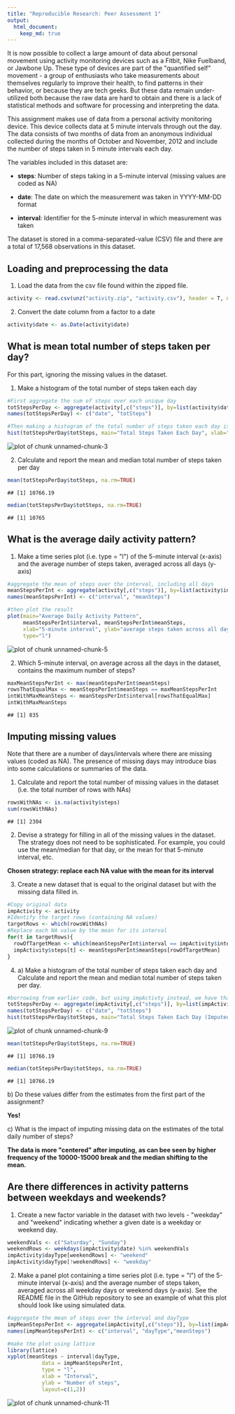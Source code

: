 ```yaml
---
title: "Reproducible Research: Peer Assessment 1"
output: 
  html_document:
    keep_md: true
---
```


It is now possible to collect a large amount of data about personal movement using activity monitoring devices such as a Fitbit, Nike Fuelband, or Jawbone Up. These type of devices are part of the "quantified self" movement - a group of enthusiasts who take measurements about themselves regularly to improve their health, to find patterns in their behavior, or because they are tech geeks. But these data remain under-utilized both because the raw data are hard to obtain and there is a lack of statistical methods and software for processing and interpreting the data.

This assignment makes use of data from a personal activity monitoring device. This device collects data at 5 minute intervals through out the day. The data consists of two months of data from an anonymous individual collected during the months of October and November, 2012 and include the number of steps taken in 5 minute intervals each day.

The variables included in this dataset are:

* **steps**: Number of steps taking in a 5-minute interval (missing values are coded as NA)

* **date**: The date on which the measurement was taken in YYYY-MM-DD format

* **interval**: Identifier for the 5-minute interval in which measurement was taken

The dataset is stored in a comma-separated-value (CSV) file and there are a total of 17,568 observations in this dataset.

## Loading and preprocessing the data
1. Load the data from the csv file found within the zipped file.

```r
activity <- read.csv(unz("activity.zip", "activity.csv"), header = T, na.strings = "NA")
```
2. Convert the date column from a factor to a date

```r
activity$date <- as.Date(activity$date)
```


## What is mean total number of steps taken per day?
For this part, ignoring the missing values in the dataset.

1. Make a histogram of the total number of steps taken each day

```r
#First aggregate the sum of steps over each unique day
totStepsPerDay <- aggregate(activity[,c("steps")], by=list(activity$date), "sum")
names(totStepsPerDay) <- c("date", "totSteps")

#Then making a histogram of the total number of steps taken each day is trivial:
hist(totStepsPerDay$totSteps, main="Total Steps Taken Each Day", xlab="Steps Taken")
```

![plot of chunk unnamed-chunk-3](figure/unnamed-chunk-3-1.png) 

2. Calculate and report the mean and median total number of steps taken per day

```r
mean(totStepsPerDay$totSteps, na.rm=TRUE)
```

```
## [1] 10766.19
```

```r
median(totStepsPerDay$totSteps, na.rm=TRUE)
```

```
## [1] 10765
```

## What is the average daily activity pattern?
1. Make a time series plot (i.e. type = "l") of the 5-minute interval (x-axis) and the average number of steps taken, averaged across all days (y-axis)


```r
#aggregate the mean of steps over the interval, including all days
meanStepsPerInt <- aggregate(activity[,c("steps")], by=list(activity$interval), FUN="mean", na.rm=TRUE, na.action=NULL)
names(meanStepsPerInt) <- c("interval", "meanSteps")

#then plot the result
plot(main="Average Daily Activity Pattern",
     meanStepsPerInt$interval, meanStepsPerInt$meanSteps, 
     xlab="5-minute interval", ylab="average steps taken across all days",
     type="l")
```

![plot of chunk unnamed-chunk-5](figure/unnamed-chunk-5-1.png) 

2. Which 5-minute interval, on average across all the days in the dataset, contains the maximum number of steps?

```r
maxMeanStepsPerInt <- max(meanStepsPerInt$meanSteps)
rowsThatEqualMax <- meanStepsPerInt$meanSteps == maxMeanStepsPerInt
intWithMaxMeanSteps <- meanStepsPerInt$interval[rowsThatEqualMax]
intWithMaxMeanSteps
```

```
## [1] 835
```

## Imputing missing values
Note that there are a number of days/intervals where there are missing values (coded as NA). The presence of missing days may introduce bias into some calculations or summaries of the data.

1. Calculate and report the total number of missing values in the dataset (i.e. the total number of rows with NAs)

```r
rowsWithNAs <- is.na(activity$steps)
sum(rowsWithNAs)
```

```
## [1] 2304
```
2. Devise a strategy for filling in all of the missing values in the dataset. The strategy does not need to be sophisticated. For example, you could use the mean/median for that day, or the mean for that 5-minute interval, etc.

**Chosen strategy: replace each NA value with the mean for its interval**

3. Create a new dataset that is equal to the original dataset but with the missing data filled in.

```r
#Copy original data
impActivity <- activity
#Identify the target rows (containing NA values)
targetRows <- which(rowsWithNAs)
#Replace each NA value by the mean for its interval
for(t in targetRows){
  rowOfTargetMean <- which(meanStepsPerInt$interval == impActivity$interval[t])
  impActivity$steps[t] <- meanStepsPerInt$meanSteps[rowOfTargetMean]
}
```

4. a) Make a histogram of the total number of steps taken each day and Calculate and report the mean and median total number of steps taken per day. 


```r
#borrowing from earlier code, but using impActivty instead, we have that:
totStepsPerDay <- aggregate(impActivity[,c("steps")], by=list(impActivity$date), "sum")
names(totStepsPerDay) <- c("date", "totSteps")
hist(totStepsPerDay$totSteps, main="Total Steps Taken Each Day (Imputed)", xlab="Steps Taken")
```

![plot of chunk unnamed-chunk-9](figure/unnamed-chunk-9-1.png) 

```r
mean(totStepsPerDay$totSteps, na.rm=TRUE)
```

```
## [1] 10766.19
```

```r
median(totStepsPerDay$totSteps, na.rm=TRUE)
```

```
## [1] 10766.19
```

b) Do these values differ from the estimates from the first part of the assignment? 

**Yes!** 

c) What is the impact of imputing missing data on the estimates of the total daily number of steps?

**The data is more "centered" after imputing, as can bee seen by higher frequency of the 10000-15000 break and the median shifting to the mean.**

## Are there differences in activity patterns between weekdays and weekends?

1. Create a new factor variable in the dataset with two levels - "weekday" and "weekend" indicating whether a given date is a weekday or weekend day.

```r
weekendVals <- c("Saturday", "Sunday")
weekendRows <- weekdays(impActivity$date) %in% weekendVals
impActivity$dayType[weekendRows] <- "weekend"
impActivity$dayType[!weekendRows] <- "weekday"
```

2. Make a panel plot containing a time series plot (i.e. type = "l") of the 5-minute interval (x-axis) and the average number of steps taken, averaged across all weekday days or weekend days (y-axis). See the README file in the GitHub repository to see an example of what this plot should look like using simulated data.

```r
#aggregate the mean of steps over the interval and dayType
impMeanStepsPerInt <- aggregate(impActivity[,c("steps")], by=list(impActivity$interval, impActivity$dayType), FUN="mean", na.rm=TRUE, na.action=NULL)
names(impMeanStepsPerInt) <- c("interval", "dayType","meanSteps")

#make the plot using lattice
library(lattice)
xyplot(meanSteps ~ interval|dayType, 
           data = impMeanStepsPerInt,
           type = "l",
           xlab = "Interval",
           ylab = "Number of steps",
           layout=c(1,2))
```

![plot of chunk unnamed-chunk-11](figure/unnamed-chunk-11-1.png) 
